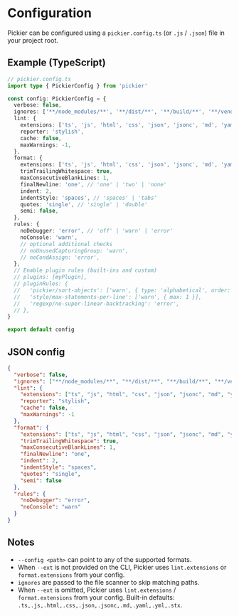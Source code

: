 # Configuration

Pickier can be configured using a `pickier.config.ts` (or `.js` / `.json`) file in your project root.

## Example (TypeScript)

```ts
// pickier.config.ts
import type { PickierConfig } from 'pickier'

const config: PickierConfig = {
  verbose: false,
  ignores: ['**/node_modules/**', '**/dist/**', '**/build/**', '**/vendor/**', '**/coverage/**'],
  lint: {
    extensions: ['ts', 'js', 'html', 'css', 'json', 'jsonc', 'md', 'yaml', 'yml', 'stx'],
    reporter: 'stylish',
    cache: false,
    maxWarnings: -1,
  },
  format: {
    extensions: ['ts', 'js', 'html', 'css', 'json', 'jsonc', 'md', 'yaml', 'yml', 'stx'],
    trimTrailingWhitespace: true,
    maxConsecutiveBlankLines: 1,
    finalNewline: 'one', // 'one' | 'two' | 'none'
    indent: 2,
    indentStyle: 'spaces', // 'spaces' | 'tabs'
    quotes: 'single', // 'single' | 'double'
    semi: false,
  },
  rules: {
    noDebugger: 'error', // 'off' | 'warn' | 'error'
    noConsole: 'warn',
    // optional additional checks
    // noUnusedCapturingGroup: 'warn',
    // noCondAssign: 'error',
  },
  // Enable plugin rules (built-ins and custom)
  // plugins: [myPlugin],
  // pluginRules: {
  //   'pickier/sort-objects': ['warn', { type: 'alphabetical', order: 'asc', ignoreCase: true }],
  //   'style/max-statements-per-line': ['warn', { max: 1 }],
  //   'regexp/no-super-linear-backtracking': 'error',
  // },
}

export default config
```

## JSON config

```json
{
  "verbose": false,
  "ignores": ["**/node_modules/**", "**/dist/**", "**/build/**", "**/vendor/**", "**/coverage/**"],
  "lint": {
    "extensions": ["ts", "js", "html", "css", "json", "jsonc", "md", "yaml", "yml", "stx"],
    "reporter": "stylish",
    "cache": false,
    "maxWarnings": -1
  },
  "format": {
    "extensions": ["ts", "js", "html", "css", "json", "jsonc", "md", "yaml", "yml", "stx"],
    "trimTrailingWhitespace": true,
    "maxConsecutiveBlankLines": 1,
    "finalNewline": "one",
    "indent": 2,
    "indentStyle": "spaces",
    "quotes": "single",
    "semi": false
  },
  "rules": {
    "noDebugger": "error",
    "noConsole": "warn"
  }
}
```

## Notes

- `--config <path>` can point to any of the supported formats.
- When `--ext` is not provided on the CLI, Pickier uses `lint.extensions` or `format.extensions` from your config.
- `ignores` are passed to the file scanner to skip matching paths.
- When `--ext` is omitted, Pickier uses `lint.extensions` / `format.extensions` from your config. Built-in defaults: `.ts,.js,.html,.css,.json,.jsonc,.md,.yaml,.yml,.stx`.
